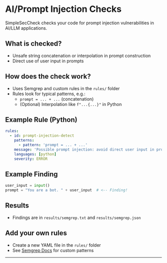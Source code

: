 # AI/Prompt Injection Checks

SimpleSecCheck checks your code for prompt injection vulnerabilities in AI/LLM applications.

## What is checked?
- Unsafe string concatenation or interpolation in prompt construction
- Direct use of user input in prompts

## How does the check work?
- Uses Semgrep and custom rules in the `rules/` folder
- Rules look for typical patterns, e.g.:
  - `prompt = ... + ...` (concatenation)
  - (Optional) Interpolation like `f"...{...}"` in Python

## Example Rule (Python)
```yaml
rules:
  - id: prompt-injection-detect
    patterns:
      - pattern: 'prompt = ... + ...'
    message: 'Possible prompt injection: avoid direct user input in prompt construction.'
    languages: [python]
    severity: ERROR
```

## Example Finding
```python
user_input = input()
prompt = "You are a bot. " + user_input  # <-- Finding!
```

## Results
- Findings are in `results/semgrep.txt` and `results/semgrep.json`

## Add your own rules
- Create a new YAML file in the `rules/` folder
- See [Semgrep Docs](https://semgrep.dev/docs/writing-rules/) for custom patterns

---
